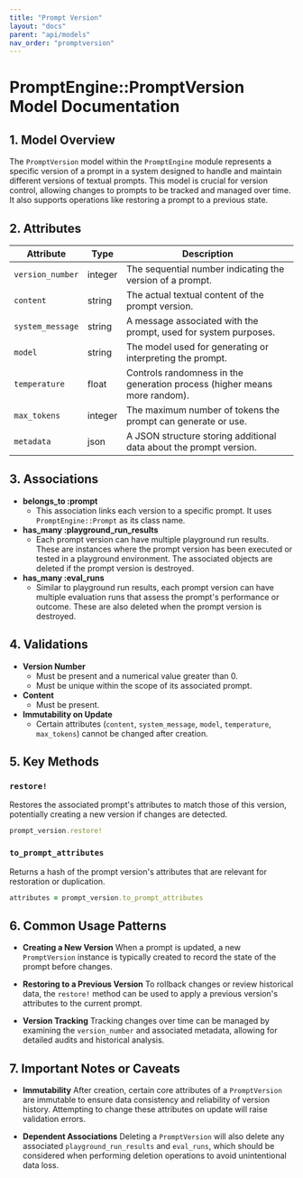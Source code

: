 ```yaml
---
title: "Prompt Version"
layout: "docs"
parent: "api/models"
nav_order: "promptversion"
---
```


# PromptEngine::PromptVersion Model Documentation

## 1. Model Overview
The `PromptVersion` model within the `PromptEngine` module represents a specific version of a prompt in a system designed to handle and maintain different versions of textual prompts. This model is crucial for version control, allowing changes to prompts to be tracked and managed over time. It also supports operations like restoring a prompt to a previous state.

## 2. Attributes

| Attribute        | Type       | Description                                           |
|------------------|------------|-------------------------------------------------------|
| `version_number` | integer    | The sequential number indicating the version of a prompt. |
| `content`        | string     | The actual textual content of the prompt version.     |
| `system_message` | string     | A message associated with the prompt, used for system purposes. |
| `model`          | string     | The model used for generating or interpreting the prompt. |
| `temperature`    | float      | Controls randomness in the generation process (higher means more random). |
| `max_tokens`     | integer    | The maximum number of tokens the prompt can generate or use. |
| `metadata`       | json       | A JSON structure storing additional data about the prompt version. |

## 3. Associations

- **belongs_to :prompt**
  - This association links each version to a specific prompt. It uses `PromptEngine::Prompt` as its class name.
- **has_many :playground_run_results**
  - Each prompt version can have multiple playground run results. These are instances where the prompt version has been executed or tested in a playground environment. The associated objects are deleted if the prompt version is destroyed.
- **has_many :eval_runs**
  - Similar to playground run results, each prompt version can have multiple evaluation runs that assess the prompt's performance or outcome. These are also deleted when the prompt version is destroyed.

## 4. Validations

- **Version Number**
  - Must be present and a numerical value greater than 0.
  - Must be unique within the scope of its associated prompt.
- **Content**
  - Must be present.
- **Immutability on Update**
  - Certain attributes (`content`, `system_message`, `model`, `temperature`, `max_tokens`) cannot be changed after creation.

## 5. Key Methods

### `restore!`
Restores the associated prompt's attributes to match those of this version, potentially creating a new version if changes are detected.
```ruby
prompt_version.restore!
```

### `to_prompt_attributes`
Returns a hash of the prompt version's attributes that are relevant for restoration or duplication.
```ruby
attributes = prompt_version.to_prompt_attributes
```

## 6. Common Usage Patterns

- **Creating a New Version**
  When a prompt is updated, a new `PromptVersion` instance is typically created to record the state of the prompt before changes.
  
- **Restoring to a Previous Version**
  To rollback changes or review historical data, the `restore!` method can be used to apply a previous version's attributes to the current prompt.

- **Version Tracking**
  Tracking changes over time can be managed by examining the `version_number` and associated metadata, allowing for detailed audits and historical analysis.

## 7. Important Notes or Caveats

- **Immutability**
  After creation, certain core attributes of a `PromptVersion` are immutable to ensure data consistency and reliability of version history. Attempting to change these attributes on update will raise validation errors.

- **Dependent Associations**
  Deleting a `PromptVersion` will also delete any associated `playground_run_results` and `eval_runs`, which should be considered when performing deletion operations to avoid unintentional data loss.

